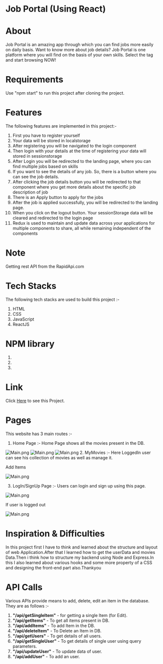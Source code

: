 # <h1>Job Portal (Using React)</h1>

# About

Job Portal is an amazing app through which you can find jobs more easily on daily basis. Want to know more about job details? Job Portal is one platform where you will find on the basis of your own skills. Select the tag and start browsing NOW!


# Requirements

Use "npm start" to run this project after cloning the project.

# Features

 The following features are implemented in this project:-
        <ol>
            <li>First you have to register yourself</li>
            <li>Your data will be stored in localstorage</li>
            <li>After registering you will be navigated to the login component</li>
            <li>Then login with your details at the time of registering your data will stored in sessionstorage</li>
            <li>After Login you will be redirected to the landing page, where you can find multiple jobs based on skills</li>
            <li>If you want to see the details of any job. So, there is a button where you can see the job details.</li>
            <li>After clicking the job details button you will be redirected to that component where you get more details about the specific job description of job</li>
            <li>There is an Apply button to apply for the jobs</li>
            <li>After the job is applied successfully, you will be redirected to the landing page.</li>
            <li>When you click on the logout button. Your sessionStorage data will be cleared and redirected to the login page</li>
            <li>Redux is used to maintain and update data across your applications for multiple components to share, all while remaining independent of the components</li>
        </ol>

# Note
Getting rest API from the RapidApi.com
        
# Tech Stacks     

The following tech stacks are used to build this project :-
        <ol>
            <li>HTML</li>
            <li>CSS</li>
            <li>JavaScript</li>
            <li>ReactJS</li>
        </ol>
        

# NPM library

 <ol>
  <li></li>
  <li></li>
  <li></li>
 </ol>
        
 # Link 

Click&nbsp;<a href="https://chic-cobbler-f59be8.netlify.app/">Here</a>&nbsp;to see this Project.
        
# Pages
This website has 3 main routes :-
1. Home Page :- Home Page shows all the movies present in the DB.

 <img src="https://i.imgur.com/gfU68bc.png" alt="Main.png">
 <img src="https://i.imgur.com/69oLFBY.png" alt="Main.png">
 <img src="https://i.imgur.com/XCSna2b.png" alt="Main.png">
2. MyMovies :- Here LoggedIn user can see his collection of movies as well as manage it.
 
 Add Items
 
  <img src="https://i.imgur.com/Gp7suGN.png" alt="Main.png">
 
3. LogIn/SignUp Page :- Users can login and sign up using this page.

 <img src="https://i.imgur.com/byJqceV.png" alt="Main.png">
 
 
 If user is logged out 
 
 <img src="https://i.imgur.com/Ni53cfO.png" alt="Main.png">
 
# Inspiration & Difficulties
In this project first I have to think and learned about the structure and layout of web Application.After that I learned how to get the userData and movies Data.Then i think how to structure my backend using Node and Express.In this I also learned about various hooks and some more property of a CSS and designing the front-end part also.Thankyou

# API Calls
Various APIs provide means to add, delete, edit an item in the database. They are as follows :-
<ol>
  <li><strong>"/api/getSingleItem"</strong> - for getting a single Item (for Edit).</li>
  <li><strong>"/api/getItems"</strong> - To get all items present in DB.</li>
  <li><strong>"/api/addItems"</strong> - To add Item in the DB.</li>
  <li><strong>"/api/deleteItem"</strong> - To Delete an Item in DB.</li> 
  <li><strong>"/api/getUsers"</strong> - To get details of all users.</li> 
  <li><strong>"/api/getSingleUser"</strong> - To get details of single user using query parameters.</li> 
  <li><strong>"/api/updateUser"</strong> - To update data of user.</li> 
  <li><strong>"/api/addUser"</strong> - To add an user.</li> 
</ol>


 
